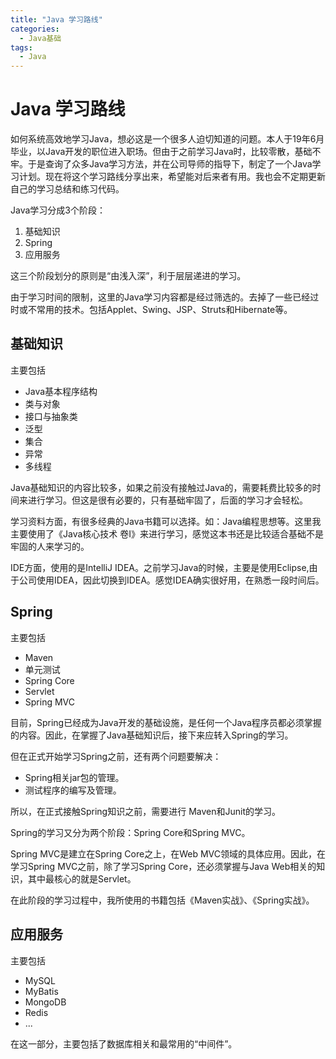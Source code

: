 ```yaml
---
title: "Java 学习路线"
categories:
  - Java基础
tags:
  - Java
---
```


# Java 学习路线

如何系统高效地学习Java，想必这是一个很多人迫切知道的问题。本人于19年6月毕业，以Java开发的职位进入职场。但由于之前学习Java时，比较零散，基础不牢。于是查询了众多Java学习方法，并在公司导师的指导下，制定了一个Java学习计划。现在将这个学习路线分享出来，希望能对后来者有用。我也会不定期更新自己的学习总结和练习代码。

Java学习分成3个阶段：

1. 基础知识
2. Spring
3. 应用服务

这三个阶段划分的原则是“由浅入深”，利于层层递进的学习。

由于学习时间的限制，这里的Java学习内容都是经过筛选的。去掉了一些已经过时或不常用的技术。包括Applet、Swing、JSP、Struts和Hibernate等。

## 基础知识
主要包括

- Java基本程序结构
- 类与对象
- 接口与抽象类
- 泛型
- 集合
- 异常
- 多线程

Java基础知识的内容比较多，如果之前没有接触过Java的，需要耗费比较多的时间来进行学习。但这是很有必要的，只有基础牢固了，后面的学习才会轻松。

学习资料方面，有很多经典的Java书籍可以选择。如：Java编程思想等。这里我主要使用了《Java核心技术 卷I》来进行学习，感觉这本书还是比较适合基础不是牢固的人来学习的。

IDE方面，使用的是IntelliJ IDEA。之前学习Java的时候，主要是使用Eclipse,由于公司使用IDEA，因此切换到IDEA。感觉IDEA确实很好用，在熟悉一段时间后。

## Spring
主要包括

- Maven
- 单元测试
- Spring Core
- Servlet
- Spring MVC

目前，Spring已经成为Java开发的基础设施，是任何一个Java程序员都必须掌握的内容。因此，在掌握了Java基础知识后，接下来应转入Spring的学习。

但在正式开始学习Spring之前，还有两个问题要解决：

- Spring相关jar包的管理。
- 测试程序的编写及管理。

所以，在正式接触Spring知识之前，需要进行 Maven和Junit的学习。


Spring的学习又分为两个阶段：Spring Core和Spring MVC。

Spring MVC是建立在Spring Core之上，在Web MVC领域的具体应用。因此，在学习Spring MVC之前，除了学习Spring Core，还必须掌握与Java Web相关的知识，其中最核心的就是Servlet。

在此阶段的学习过程中，我所使用的书籍包括《Maven实战》、《Spring实战》。

## 应用服务
主要包括

- MySQL
- MyBatis
- MongoDB
- Redis
- ...

在这一部分，主要包括了数据库相关和最常用的“中间件”。